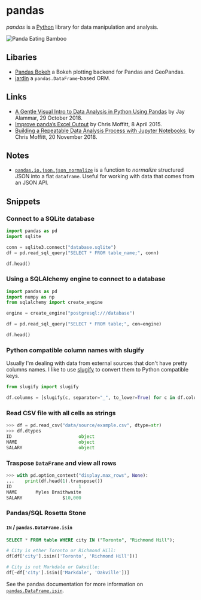 # pandas

<dfn>pandas</dfn> is a [Python][1] library for data manipulation and analysis.

![Panda Eating Bamboo](../../assets/gifs/panda-eating.gif)

## Libaries

-   [Pandas Bokeh][2] a Bokeh plotting backend for Pandas and GeoPandas.
-   [jardin](https://github.com/instacart/jardin) a `pandas.DataFrame`-based ORM.

## Links

-   [A Gentle Visual Intro to Data Analysis in Python Using Pandas][3] by Jay Alammar, 29 October 2018.
-   [Improve panda’s Excel Output][4] by Chris Moffitt, 8 April 2015.
-   [Building a Repeatable Data Analysis Process with Jupyter Notebooks ][5] by Chris Moffitt, 20 November 2018.

## Notes

-   [`pandas.io.json.json_normalize`][6] is a function to _normalize_ structured JSON into a flat `dataframe`. Useful for working with data that comes from an JSON API.

## Snippets

### Connect to a SQLite database

```python
import pandas as pd
import sqlite

conn = sqlite3.connect("database.sqlite")
df = pd.read_sql_query("SELECT * FROM table_name;", conn)

df.head()
```

### Using a SQLAlchemy engine to connect to a database

```python
import pandas as pd
import numpy as np
from sqlalchemy import create_engine

engine = create_engine("postgresql:///database")

df = pd.read_sql_query("SELECT * FROM table;", con=engine)

df.head()
```

### Python compatible column names with slugify

Usually I'm dealing with data from external sources that don't have pretty columns names. I like to use [slugify][7] to convert them to Python compatible keys.

```python
from slugify import slugify

df.columns = [slugify(c, separator="_", to_lower=True) for c in df.columns]
```

### Read CSV file with all cells as strings

```python
>>> df = pd.read_csv("data/source/example.csv", dtype=str)
>>> df.dtypes
ID                         object
NAME                       object
SALARY                     object
```

### Traspose `DataFrame` and view all rows

```python
>>> with pd.option_context("display.max_rows", None):
...    print(df.head(1).transpose())
ID                         1
NAME       Myles Braithwaite
SALARY               $10,000
```

### Pandas/SQL Rosetta Stone

#### `IN` / `pandas.DataFrame.isin`

```sql
SELECT * FROM table WHERE city IN ("Toronto", "Richmond Hill");
```

```python
# City is ether Toronto or Richmond Hill:
df[df['city'].isin(['Toronto', 'Richmond Hill'])]

# City is not Markdale or Oakville:
df[~df['city'].isin(['Markdale', 'Oakville'])]
```

See the pandas documentation for more information on [`pandas.DataFrame.isin`][8].

[1]:	README.md
[2]:	https://github.com/PatrikHlobil/Pandas-Bokeh
[3]:	https://jalammar.github.io/gentle-visual-intro-to-data-analysis-python-pandas/
[4]:	http://pbpython.com/improve-pandas-excel-output.html
[5]:	http://pbpython.com/notebook-process.html
[6]:	https://pandas.pydata.org/pandas-docs/stable/generated/pandas.io.json.json_normalize.html
[7]:	https://pypi.python.org/pypi/awesome-slugify
[8]:	https://pandas.pydata.org/pandas-docs/stable/generated/pandas.DataFrame.isin.html
